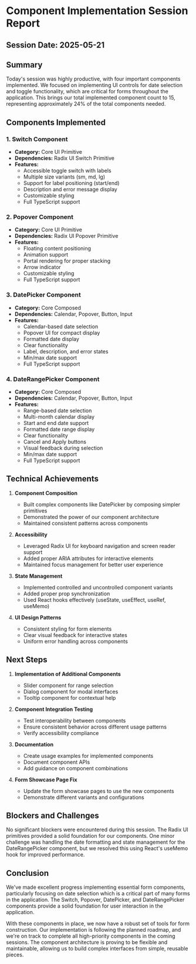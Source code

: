 # Component Implementation Session Report

## Session Date: 2025-05-21

## Summary

Today's session was highly productive, with four important components implemented. We focused on implementing UI controls for date selection and toggle functionality, which are critical for forms throughout the application. This brings our total implemented component count to 15, representing approximately 24% of the total components needed.

## Components Implemented

### 1. Switch Component
- **Category:** Core UI Primitive
- **Dependencies:** Radix UI Switch Primitive
- **Features:**
  - Accessible toggle switch with labels
  - Multiple size variants (sm, md, lg)
  - Support for label positioning (start/end)
  - Description and error message display
  - Customizable styling
  - Full TypeScript support

### 2. Popover Component
- **Category:** Core UI Primitive
- **Dependencies:** Radix UI Popover Primitive
- **Features:**
  - Floating content positioning
  - Animation support
  - Portal rendering for proper stacking
  - Arrow indicator
  - Customizable styling
  - Full TypeScript support

### 3. DatePicker Component
- **Category:** Core Composed
- **Dependencies:** Calendar, Popover, Button, Input
- **Features:**
  - Calendar-based date selection
  - Popover UI for compact display
  - Formatted date display
  - Clear functionality
  - Label, description, and error states
  - Min/max date support
  - Full TypeScript support

### 4. DateRangePicker Component
- **Category:** Core Composed
- **Dependencies:** Calendar, Popover, Button, Input
- **Features:**
  - Range-based date selection
  - Multi-month calendar display
  - Start and end date support
  - Formatted date range display
  - Clear functionality
  - Cancel and Apply buttons
  - Visual feedback during selection
  - Min/max date support
  - Full TypeScript support

## Technical Achievements

1. **Component Composition**
   - Built complex components like DatePicker by composing simpler primitives
   - Demonstrated the power of our component architecture
   - Maintained consistent patterns across components

2. **Accessibility**
   - Leveraged Radix UI for keyboard navigation and screen reader support
   - Added proper ARIA attributes for interactive elements
   - Maintained focus management for better user experience

3. **State Management**
   - Implemented controlled and uncontrolled component variants
   - Added proper prop synchronization
   - Used React hooks effectively (useState, useEffect, useRef, useMemo)

4. **UI Design Patterns**
   - Consistent styling for form elements
   - Clear visual feedback for interactive states
   - Uniform error handling across components

## Next Steps

1. **Implementation of Additional Components**
   - Slider component for range selection
   - Dialog component for modal interfaces
   - Tooltip component for contextual help

2. **Component Integration Testing**
   - Test interoperability between components
   - Ensure consistent behavior across different usage patterns
   - Verify accessibility compliance

3. **Documentation**
   - Create usage examples for implemented components
   - Document component APIs
   - Add guidance on component combinations

4. **Form Showcase Page Fix**
   - Update the form showcase pages to use the new components
   - Demonstrate different variants and configurations

## Blockers and Challenges

No significant blockers were encountered during this session. The Radix UI primitives provided a solid foundation for our components. One minor challenge was handling the date formatting and state management for the DateRangePicker component, but we resolved this using React's useMemo hook for improved performance.

## Conclusion

We've made excellent progress implementing essential form components, particularly focusing on date selection which is a critical part of many forms in the application. The Switch, Popover, DatePicker, and DateRangePicker components provide a solid foundation for user interaction in the application.

With these components in place, we now have a robust set of tools for form construction. Our implementation is following the planned roadmap, and we're on track to complete all high-priority components in the coming sessions. The component architecture is proving to be flexible and maintainable, allowing us to build complex interfaces from simple, reusable pieces. 